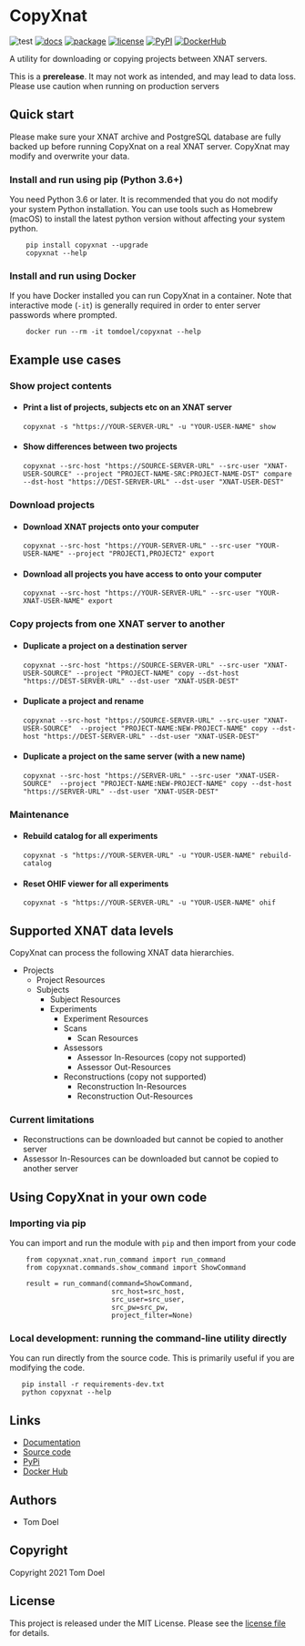 # CopyXnat

![test](https://github.com/tomdoel/copyxnat/workflows/test/badge.svg)
[![docs](https://github.com/tomdoel/copyxnat/workflows/docs/badge.svg)](https://tomdoel.github.io/copyxnat/)
[![package](https://github.com/tomdoel/copyxnat/workflows/package/badge.svg)](https://pypi.org/project/copyxnat)
[![license](https://img.shields.io/github/license/tomdoel/copyxnat)](https://github.com/tomdoel/copyxnat/blob/main/LICENSE)
[![PyPI](https://img.shields.io/pypi/v/copyxnat)](https://pypi.org/project/copyxnat/)
[![DockerHub](https://img.shields.io/docker/v/tomdoel/copyxnat?sort=semver&label=docker)](https://hub.docker.com/r/tomdoel/copyxnat)

A utility for downloading or copying projects between XNAT servers.

This is a **prerelease**. It may not work as intended, and may lead to data loss.
Please use caution when running on production servers  

## Quick start

Please make sure your XNAT archive and PostgreSQL database are fully backed up before running
CopyXnat on a real XNAT server. CopyXnat may modify and overwrite your data.


### Install and run using pip (Python 3.6+)

You need Python 3.6 or later. It is recommended that you do not modify your system Python installation. You can use tools such
as Homebrew (macOS) to install the latest python version without affecting your system python.

```
    pip install copyxnat --upgrade
    copyxnat --help
```

### Install and run using Docker

If you have Docker installed you can run CopyXnat in a container.
Note that interactive mode (`-it`) is generally required in order to enter server passwords where
prompted. 

```
    docker run --rm -it tomdoel/copyxnat --help
```

## Example use cases

### Show project contents

- #### Print a list of projects, subjects etc on an XNAT server

    ```
    copyxnat -s "https://YOUR-SERVER-URL" -u "YOUR-USER-NAME" show
    ```

- #### Show differences between two projects

    ```
    copyxnat --src-host "https://SOURCE-SERVER-URL" --src-user "XNAT-USER-SOURCE" --project "PROJECT-NAME-SRC:PROJECT-NAME-DST" compare --dst-host "https://DEST-SERVER-URL" --dst-user "XNAT-USER-DEST"
    ```


### Download projects

- #### Download XNAT projects onto your computer

    ```
    copyxnat --src-host "https://YOUR-SERVER-URL" --src-user "YOUR-USER-NAME" --project "PROJECT1,PROJECT2" export
    ```

- #### Download all projects you have access to onto your computer

    ```
    copyxnat --src-host "https://YOUR-SERVER-URL" --src-user "YOUR-XNAT-USER-NAME" export
    ```

### Copy projects from one XNAT server to another 

- #### Duplicate a project on a destination server

    ```
    copyxnat --src-host "https://SOURCE-SERVER-URL" --src-user "XNAT-USER-SOURCE" --project "PROJECT-NAME" copy --dst-host "https://DEST-SERVER-URL" --dst-user "XNAT-USER-DEST"
    ```

- #### Duplicate a project and rename

    ```
    copyxnat --src-host "https://SOURCE-SERVER-URL" --src-user "XNAT-USER-SOURCE"  --project "PROJECT-NAME:NEW-PROJECT-NAME" copy --dst-host "https://DEST-SERVER-URL" --dst-user "XNAT-USER-DEST"
    ```

- #### Duplicate a project on the same server (with a new name)

    ```
    copyxnat --src-host "https://SERVER-URL" --src-user "XNAT-USER-SOURCE"  --project "PROJECT-NAME:NEW-PROJECT-NAME" copy --dst-host "https://SERVER-URL" --dst-user "XNAT-USER-DEST"
    ```

### Maintenance

- #### Rebuild catalog for all experiments

    ```
    copyxnat -s "https://YOUR-SERVER-URL" -u "YOUR-USER-NAME" rebuild-catalog
    ```

- #### Reset OHIF viewer for all experiments

    ```
    copyxnat -s "https://YOUR-SERVER-URL" -u "YOUR-USER-NAME" ohif
    ```

## Supported XNAT data levels

CopyXnat can process the following XNAT data hierarchies.

- Projects
  - Project Resources
  - Subjects
    - Subject Resources
    - Experiments
      - Experiment Resources
      - Scans
        - Scan Resources
      - Assessors
        - Assessor In-Resources (copy not supported)
        - Assessor Out-Resources
      - Reconstructions (copy not supported)
        - Reconstruction In-Resources
        - Reconstruction Out-Resources


### Current limitations

 - Reconstructions can be downloaded but cannot be copied to another server
 - Assessor In-Resources can be downloaded but cannot be copied to another server





## Using CopyXnat in your own code

### Importing via pip

You can import and run the module with `pip` and then import from your code

```
    from copyxnat.xnat.run_command import run_command
    from copyxnat.commands.show_command import ShowCommand

    result = run_command(command=ShowCommand,
                         src_host=src_host,
                         src_user=src_user,
                         src_pw=src_pw,
                         project_filter=None)
```


### Local development: running the command-line utility directly

You can run directly from the source code. This is primarily useful if you are modifying the code.

```
   pip install -r requirements-dev.txt
   python copyxnat --help
```



## Links

- [Documentation](https://tomdoel.github.io/copyxnat)
- [Source code](https://github.com/tomdoel/copyxnat)
- [PyPi](https://pypi.org/project/copyxnat)
- [Docker Hub](https://hub.docker.com/r/tomdoel/copyxnat)


## Authors

* Tom Doel


## Copyright

Copyright 2021 Tom Doel


## License

This project is released under the MIT License. Please see the [license file](https://github.com/tomdoel/copyxnat/blob/main/LICENSE) for details.

